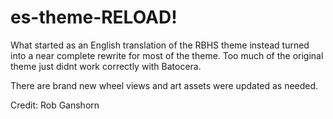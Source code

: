 # es-theme-RELOAD!

 What started as an English translation of the RBHS theme instead turned into a near complete rewrite for most of the theme.  Too much of the original theme just didnt work correctly with Batocera.  
 
  There are brand new wheel views and art assets were updated as needed.    

Credit: Rob Ganshorn

